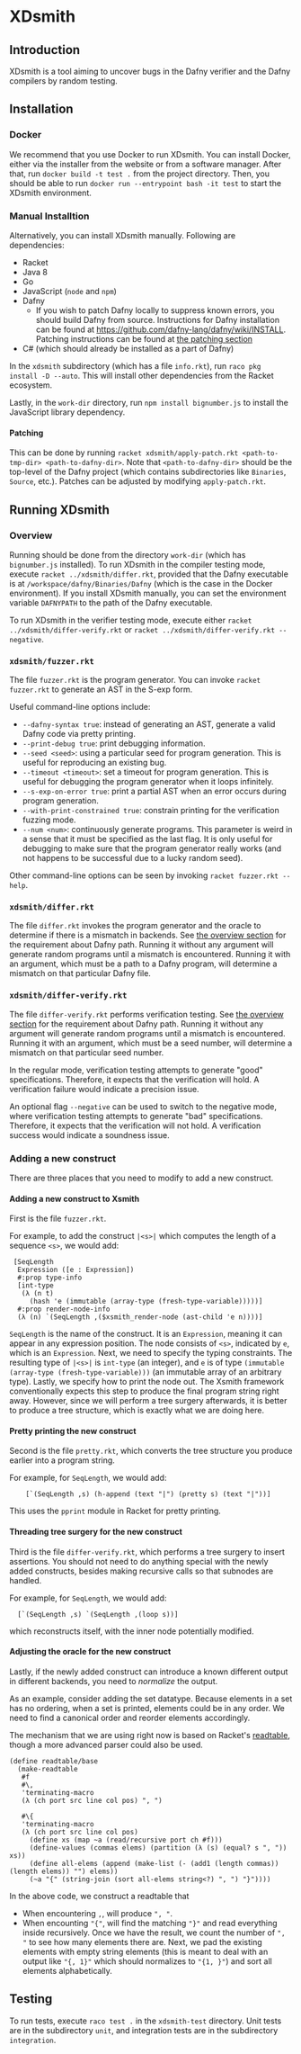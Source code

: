 # XDsmith

## Introduction 

XDsmith is a tool aiming to uncover bugs in the Dafny verifier and the Dafny compilers by random testing.

## Installation

### Docker

We recommend that you use Docker to run XDsmith. You can install Docker, either via the installer from the website or from a software manager. After that, run `docker build -t test .` from the project directory. Then, you should be able to run `docker run --entrypoint bash -it test` to start the XDsmith environment.

### Manual Installtion

Alternatively, you can install XDsmith manually. Following are dependencies:

- Racket
- Java 8 
- Go 
- JavaScript (`node` and `npm`)
- Dafny
  - If you wish to patch Dafny locally to suppress known errors, you should build Dafny from source. Instructions for Dafny installation can be found at https://github.com/dafny-lang/dafny/wiki/INSTALL. Patching instructions can be found at [the patching section](#patching)
- C# (which should already be installed as a part of Dafny)

In the `xdsmith` subdirectory (which has a file `info.rkt`), run `raco pkg install -D --auto`. This will install other dependencies from the Racket ecosystem.

Lastly, in the `work-dir` directory, run `npm install bignumber.js` to install the JavaScript library dependency.

#### Patching

This can be done by running `racket xdsmith/apply-patch.rkt <path-to-tmp-dir> <path-to-dafny-dir>`. Note that `<path-to-dafny-dir>` should be the top-level of the Dafny project (which contains subdirectories like `Binaries`, `Source`, etc.). Patches can be adjusted by modifying `apply-patch.rkt`.

## Running XDsmith 

### Overview 

Running should be done from the directory `work-dir` (which has `bignumber.js` installed).
To run XDsmith in the compiler testing mode, execute `racket ../xdsmith/differ.rkt`,
provided that the Dafny executable is at `/workspace/dafny/Binaries/Dafny` (which is the case in the Docker environment).
If you install XDsmith manually, you can set the environment variable `DAFNYPATH` to the path of the Dafny executable.

To run XDsmith in the verifier testing mode, execute either `racket ../xdsmith/differ-verify.rkt` or `racket ../xdsmith/differ-verify.rkt --negative`.

### `xdsmith/fuzzer.rkt`

The file `fuzzer.rkt` is the program generator. You can invoke `racket fuzzer.rkt` to generate an AST in the S-exp form.

Useful command-line options include:

- `--dafny-syntax true`: instead of generating an AST, generate a valid Dafny code via pretty printing.
- `--print-debug true`: print debugging information.
- `--seed <seed>`: using a particular seed for program generation. This is useful for reproducing an existing bug.
- `--timeout <timeout>`: set a timeout for program generation. This is useful for debugging the program generator when it loops infinitely.
- `--s-exp-on-error true`: print a partial AST when an error occurs during program generation.
- `--with-print-constrained true`: constrain printing for the verification fuzzing mode.
- `--num <num>`: continuously generate <num> programs. This parameter is weird in a sense that it must be specified as the last flag. It is only useful for debugging to make sure that the program generator really works (and not happens to be successful due to a lucky random seed).

Other command-line options can be seen by invoking `racket fuzzer.rkt --help`.

### `xdsmith/differ.rkt`

The file `differ.rkt` invokes the program generator and the oracle to determine if there is a mismatch in backends. See [the overview section](#overview) for the requirement about Dafny path. Running it without any argument will generate random programs until a mismatch is encountered. Running it with an argument, which must be a path to a Dafny program, will determine a mismatch on that particular Dafny file.

### `xdsmith/differ-verify.rkt`

The file `differ-verify.rkt` performs verification testing. See [the overview section](#overview) for the requirement about Dafny path. Running it without any argument will generate random programs until a mismatch is encountered. Running it with an argument, which must be a seed number, will determine a mismatch on that particular seed number.

In the regular mode, verification testing attempts to generate "good" specifications. Therefore, it expects that the verification will hold. A verification failure would indicate a precision issue.

An optional flag `--negative` can be used to switch to the negative mode, where verification testing attempts to generate "bad" specifications. Therefore, it expects that the verification will not hold. A verification success would indicate a soundness issue.

### Adding a new construct

There are three places that you need to modify to add a new construct.

#### Adding a new construct to Xsmith

First is the file `fuzzer.rkt`.

For example, to add the construct `|<s>|` which computes the length of a sequence `<s>`, we would add:

```
 [SeqLength
  Expression ([e : Expression])
  #:prop type-info
  [int-type
   (λ (n t)
     (hash 'e (immutable (array-type (fresh-type-variable)))))]
  #:prop render-node-info
  (λ (n) `(SeqLength ,($xsmith_render-node (ast-child 'e n))))]
```

`SeqLength` is the name of the construct.
It is an `Expression`, meaning it can appear in any expression position.
The node consists of `<s>`, indicated by `e`, which is an `Expression`.
Next, we need to specify the typing constraints.
The resulting type of `|<s>|` is `int-type` (an integer),
and `e` is of type `(immutable (array-type (fresh-type-variable)))`
(an immutable array of an arbitrary type).
Lastly, we specify how to print the node out.
The Xsmith framework conventionally expects this step to produce the final program string right away.
However, since we will perform a tree surgery afterwards,
it is better to produce a tree structure, which is exactly what we are doing here.

#### Pretty printing the new construct

Second is the file `pretty.rkt`, which converts the tree structure you produce earlier into a program string.

For example, for `SeqLength`, we would add:

```
    [`(SeqLength ,s) (h-append (text "|") (pretty s) (text "|"))]
```

This uses the `pprint` module in Racket for pretty printing.

#### Threading tree surgery for the new construct

Third is the file `differ-verify.rkt`, which performs a tree surgery to insert assertions.
You should not need to do anything special with the newly added constructs, besides making recursive calls so that
subnodes are handled.

For example, for `SeqLength`, we would add:

```
  [`(SeqLength ,s) `(SeqLength ,(loop s))]
```

which reconstructs itself, with the inner node potentially modified.

#### Adjusting the oracle for the new construct

Lastly, if the newly added construct can introduce a known different output in different backends,
you need to _normalize_ the output.

As an example, consider adding the set datatype.
Because elements in a set has no ordering, when a set is printed, elements could be in any order.
We need to find a canonical order and reorder elements accordingly.

The mechanism that we are using right now is based on Racket's [readtable](https://docs.racket-lang.org/reference/readtables.html),
though a more advanced parser could also be used.

```
(define readtable/base
  (make-readtable
   #f
   #\,
   'terminating-macro
   (λ (ch port src line col pos) ", ")

   #\{
   'terminating-macro
   (λ (ch port src line col pos)
     (define xs (map ~a (read/recursive port ch #f)))
     (define-values (commas elems) (partition (λ (s) (equal? s ", ")) xs))
     (define all-elems (append (make-list (- (add1 (length commas)) (length elems)) "") elems))
     (~a "{" (string-join (sort all-elems string<?) ", ") "}"))))
```

In the above code, we construct a readtable that

- When encountering `,`, will produce `", "`.
- When encounting `"{"`, will find the matching `"}"` and read everything inside recursively.
  Once we have the result, we count the number of `", "` to see how many elements there are.
  Next, we pad the existing elements with empty string elements (this is meant to deal with an output like `"{, 1}"` which
  should normalizes to `"{1, }"`) and sort all elements alphabetically.

## Testing

To run tests, execute `raco test .` in the `xdsmith-test` directory.
Unit tests are in the subdirectory `unit`, and integration tests are in the subdirectory `integration`.
